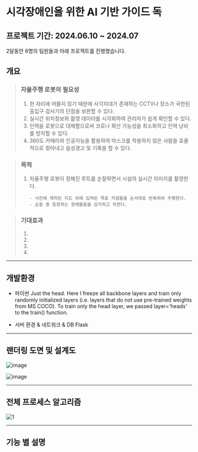 # 시각장애인을 위한 AI 기반 가이드 독

## 프로젝트 기간: 2024.06.10 ~ 2024.07

2달동안 6명의 팀원들과 아래 프로젝트를 진행했습니다.

## 개요
> ### 자율주행 로봇의 필요성
> 1. 한 자리에 머물지 않기 때문에 사각지대가 존재하는 CCTV나 장소가 국한된 출입구 검사기의 단점을 보완할 수 있다.
> 2. 실시간 위치정보와 촬영 데이터를 시각화하여 관리자가 쉽게 확인할 수 있다.
> 3. 인력을 로봇으로 대체함으로써 코로나 확산 가능성을 최소화하고 인력 낭비를 방지할 수 있다.
> 4. 360도 카메라와 인공지능을 활용하여 마스크를 착용하지 않은 사람을 효율적으로 찾아내고 음성경고 및 기록을 할 수 있다.

> ### 목적
> 1. 자율주행 로봇이 정해진 루트를 순찰하면서 시설의 실시간 이미지를 촬영한다.
>
>        - 사전에 제작된 지도 위에 입력된 목표 지점들을 순서대로 반복하여 주행한다.
>        - 순찰 중 등장하는 장애물들을 감지하고 피한다.
>
> 

> ### 기대효과
> 1. 
> 2. 
> 3. 
> 4. 

----------------------------------------------------------------------------------------------------

## 개발환경

+ 파이썬 
    Just the head. Here I freeze all backbone layers and train only randomly initialized layers (i.e. layers that do not use pre-trained weights from MS COCO). 
    To train only the head layer, we passed layer='heads' to the train() function.

+ 서버 환경 & 네트워크 & DB
        Flask
  
----------------------------------------------------------------------------------------------------

## 랜더링 도면 및 설계도
![image](https://github.com/user-attachments/assets/be92ea05-6bc1-43c8-aa12-77a2cc6b5169)

![image](https://github.com/user-attachments/assets/db97f52a-e6fb-4d92-b001-2492361cdab5)

----------------------------------------------------------------------------------------------------

## 전체 프로세스 알고리즘
![1](https://github.com/user-attachments/assets/8cef98f5-37e3-4b49-b72d-f098cc3910b4)

----------------------------------------------------------------------------------------------------
## 기능 별 설명
